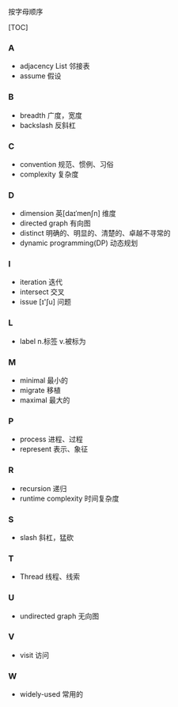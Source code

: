 按字母顺序

[TOC]



### A

- adjacency List 邻接表
- assume 假设

### B
- breadth 广度，宽度
- backslash 反斜杠

### C
- convention 规范、惯例、习俗
- complexity 复杂度

### D
- dimension 英[daɪˈmenʃn] 维度 
- directed graph 有向图
- distinct 明确的、明显的、清楚的、卓越不寻常的
- dynamic programming(DP) 动态规划

### I
- iteration 迭代
- intersect 交叉
- issue [ɪ'ʃu] 问题

### L
- label n.标签 v.被标为

### M
- minimal 最小的
- migrate 移植
- maximal 最大的

### P
- process 进程、过程
- represent 表示、象征

### R
- recursion 递归
- runtime complexity 时间复杂度

### S

-   slash 斜杠，猛砍

### T
- Thread 线程、线索

### U
- undirected graph 无向图

### V
- visit 访问

### W
- widely-used 常用的



